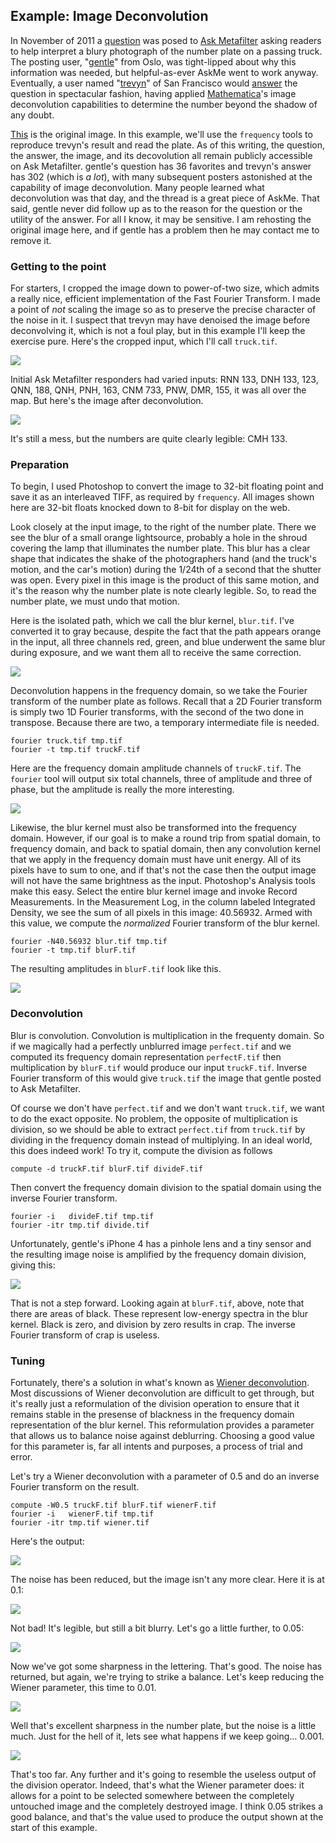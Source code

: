 ## Example: Image Deconvolution

In November of 2011 a [question][] was posed to [Ask Metafilter][askme] asking readers to help interpret a blury photograph of the number plate on a passing truck. The posting user, "[gentle][]" from Oslo, was tight-lipped about why this information was needed, but helpful-as-ever AskMe went to work anyway. Eventually, a user named "[trevyn][]" of San Francisco would [answer][] the question in spectacular fashion, having applied [Mathematica][]'s image deconvolution capabilities to determine the number beyond the shadow of any doubt. 

[This][original] is the original image. In this example, we'll use the `frequency` tools to reproduce trevyn's result and read the plate. As of this writing, the question, the answer, the image, and its decovolution all remain publicly accessible on Ask Metafilter. gentle's question has 36 favorites and trevyn's answer has 302 (which is *a lot*), with many subsequent posters astonished at the capability of image deconvolution. Many people learned what deconvolution was that day, and the thread is a great piece of AskMe. That said, gentle never did follow up as to the reason for the question or the utility of the answer. For all I know, it may be sensitive. I am rehosting the original image here, and if gentle has a problem then he may contact me to remove it.

[askme]:       http://ask.metafilter.com/
[question]:    http://ask.metafilter.com/201542/Can-you-read-this-number-plate
[answer]:      http://ask.metafilter.com/201542/Can-you-read-this-number-plate#2902934
[gentle]:      http://www.metafilter.com/user/14169
[trevyn]:      http://www.metafilter.com/user/23824
[mathematica]: http://www.wolfram.com/mathematica/
[original]:    original.jpg

### Getting to the point

For starters, I cropped the image down to power-of-two size, which admits a really nice, efficient implementation of the Fast Fourier Transform. I made a point of *not* scaling the image so as to preserve the precise character of the noise in it. I suspect that trevyn may have denoised the image before deconvolving it, which is not a foul play, but in this example I'll keep the exercise pure. Here's the cropped input, which I'll call `truck.tif`.

![](input.png)

Initial Ask Metafilter responders had varied inputs: RNN 133, DNH 133, 123, QNN, 188, QNH, PNH, 163, CNM 733, PNW, DMR, 155, it was all over the map. But here's the image after deconvolution.

![](wiener05.png)

It's still a mess, but the numbers are quite clearly legible: CMH 133.

### Preparation

To begin, I used Photoshop to convert the image to 32-bit floating point and save it as an interleaved TIFF, as required by `frequency`. All images shown here are 32-bit floats knocked down to 8-bit for display on the web.

Look closely at the input image, to the right of the number plate. There we see the blur of a small orange lightsource, probably a hole in the shroud covering the lamp that illuminates the number plate. This blur has a clear shape that indicates the shake of the photographers hand (and the truck's motion, and the car's motion) during the 1/24th of a second that the shutter was open. Every pixel in this image is the product of this same motion, and it's the reason why the number plate is note clearly legible. So, to read the number plate, we must undo that motion.

Here is the isolated path, which we call the blur kernel, `blur.tif`. I've converted it to gray because, despite the fact that the path appears orange in the input, all three channels red, green, and blue underwent the same blur during exposure, and we want them all to receive the same correction.

![](blur.png)

Deconvolution happens in the frequency domain, so we take the Fourier transform of the number plate as follows. Recall that a 2D Fourier transform is simply two 1D Fourier transforms, with the second of the two done in transpose. Because there are two, a temporary intermediate file is needed.

	fourier truck.tif tmp.tif
	fourier -t tmp.tif truckF.tif

Here are the frequency domain amplitude channels of `truckF.tif`. The `fourier` tool will output six total channels, three of amplitude and three of phase, but the amplitude is really the more interesting.

![](truckF.png)

Likewise, the blur kernel must also be transformed into the frequency domain. However, if our goal is to make a round trip from spatial domain, to frequency domain, and back to spatial domain, then any convolution kernel that we apply in the frequency domain must have unit energy. All of its pixels have to sum to one, and if that's not the case then the output image will not have the same brightness as the input. Photoshop's Analysis tools make this easy. Select the entire blur kernel image and invoke Record Measurements. In the Measurement Log, in the column labeled Integrated Density, we see the sum of all pixels in this image: 40.56932. Armed with this value, we compute the *normalized* Fourier transform of the blur kernel.

	fourier -N40.56932 blur.tif tmp.tif
	fourier -t tmp.tif blurF.tif

The resulting amplitudes in `blurF.tif` look like this.

![](blurF.png)

### Deconvolution

Blur is convolution. Convolution is multiplication in the frequenty domain. So if we magically had a perfectly unblurred image `perfect.tif` and we computed its frequency domain representation `perfectF.tif` then multiplication by `blurF.tif` would produce our input `truckF.tif`. Inverse Fourier transform of this would give `truck.tif` the image that gentle posted to Ask Metafilter.

Of course we don't have `perfect.tif` and we don't want `truck.tif`, we want to do the exact opposite. No problem, the opposite of multiplication is division, so we should be able to extract `perfect.tif` from `truck.tif` by dividing in the frequency domain instead of multiplying. In an ideal world, this does indeed work! To try it, compute the division as follows

	compute -d truckF.tif blurF.tif divideF.tif

Then convert the frequency domain division to the spatial domain using the inverse Fourier transform.

	fourier -i   divideF.tif tmp.tif
	fourier -itr tmp.tif divide.tif

Unfortunately, gentle's iPhone 4 has a pinhole lens and a tiny sensor and the resulting image noise is amplified by the frequency domain division, giving this:

![](divide.png)

That is not a step forward. Looking again at `blurF.tif`, above, note that there are areas of black. These represent low-energy spectra in the blur kernel. Black is zero, and division by zero results in crap. The inverse Fourier transform of crap is useless.

### Tuning

Fortunately, there's a solution in what's known as [Wiener deconvolution][wiener]. Most discussions of Wiener deconvolution are difficult to get through, but it's really just a reformulation of the division operation to ensure that it remains stable in the presense of blackness in the frequency domain representation of the blur kernel. This reformulation provides a parameter that allows us to balance noise against deblurring. Choosing a good value for this parameter is, far all intents and purposes, a process of trial and error.

Let's try a Wiener deconvolution with a parameter of 0.5 and do an inverse Fourier transform on the result.

	compute -W0.5 truckF.tif blurF.tif wienerF.tif
	fourier -i   wienerF.tif tmp.tif
	fourier -itr tmp.tif wiener.tif

Here's the output:

![](wiener5.png)

The noise has been reduced, but the image isn't any more clear. Here it is at 0.1:

![](wiener1.png)

Not bad! It's legible, but still a bit blurry. Let's go a little further, to 0.05:

![](wiener05.png)

Now we've got some sharpness in the lettering. That's good. The noise has returned, but again, we're trying to strike a balance. Let's keep reducing the Wiener parameter, this time to 0.01.

![](wiener01.png)

Well that's excellent sharpness in the number plate, but the noise is a little much. Just for the hell of it, lets see what happens if we keep going... 0.001.

![](wiener001.png)

That's too far. Any further and it's going to resemble the useless output of the division operator. Indeed, that's what the Wiener parameter does: it allows for a point to be selected somewhere between the completely untouched image and the completely destroyed image. I think 0.05 strikes a good balance, and that's the value used to produce the output shown at the start of this example.

[wiener]: http://en.wikipedia.org/wiki/Wiener_deconvolution
